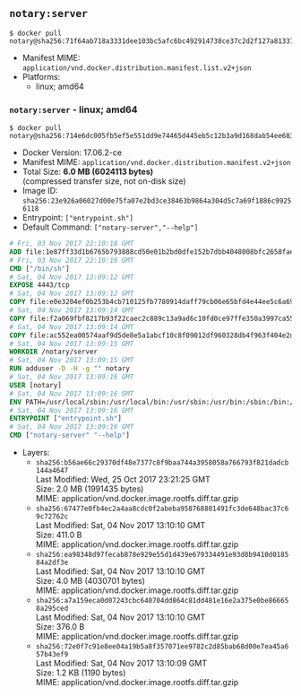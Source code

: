 ## `notary:server`

```console
$ docker pull notary@sha256:71f64ab718a3331dee103bc5afc6bc492914738ce37c2d2f127a8133714ecf5c
```

-	Manifest MIME: `application/vnd.docker.distribution.manifest.list.v2+json`
-	Platforms:
	-	linux; amd64

### `notary:server` - linux; amd64

```console
$ docker pull notary@sha256:714e6dc005fb5ef5e551dd9e74465d445eb5c12b3a9d168dab54ee683357a657
```

-	Docker Version: 17.06.2-ce
-	Manifest MIME: `application/vnd.docker.distribution.manifest.v2+json`
-	Total Size: **6.0 MB (6024113 bytes)**  
	(compressed transfer size, not on-disk size)
-	Image ID: `sha256:23e926a06027d00e75fa07e2bd3ce38463b9864a304d5c7a69f1886c99256118`
-	Entrypoint: `["entrypoint.sh"]`
-	Default Command: `["notary-server","--help"]`

```dockerfile
# Fri, 03 Nov 2017 22:10:18 GMT
ADD file:1e87ff33d1b6765b793888cd50e01b2bd0dfe152b7dbb4048008bfc2658faea7 in / 
# Fri, 03 Nov 2017 22:10:18 GMT
CMD ["/bin/sh"]
# Sat, 04 Nov 2017 13:09:12 GMT
EXPOSE 4443/tcp
# Sat, 04 Nov 2017 13:09:12 GMT
COPY file:e0e3204ef0b253b4cb710125fb7780914daff79cb06e65bfd4e44ee5c6a69a75 in /notary/server/ 
# Sat, 04 Nov 2017 13:09:14 GMT
COPY file:f2a069fbf8217b93f22caec2c889c13a9ad6c10fd0ce97ffe350a3997ca55804 in /notary/server/ 
# Sat, 04 Nov 2017 13:09:14 GMT
COPY file:ac552ea00574aaf9d5de8e5a1abcf10c8f09012df960328db4f963f404e2d409 in /notary/server/ 
# Sat, 04 Nov 2017 13:09:15 GMT
WORKDIR /notary/server
# Sat, 04 Nov 2017 13:09:15 GMT
RUN adduser -D -H -g "" notary
# Sat, 04 Nov 2017 13:09:16 GMT
USER [notary]
# Sat, 04 Nov 2017 13:09:16 GMT
ENV PATH=/usr/local/sbin:/usr/local/bin:/usr/sbin:/usr/bin:/sbin:/bin:/notary/server
# Sat, 04 Nov 2017 13:09:16 GMT
ENTRYPOINT ["entrypoint.sh"]
# Sat, 04 Nov 2017 13:09:16 GMT
CMD ["notary-server" "--help"]
```

-	Layers:
	-	`sha256:b56ae66c29370df48e7377c8f9baa744a3958058a766793f821dadcb144a4647`  
		Last Modified: Wed, 25 Oct 2017 23:21:25 GMT  
		Size: 2.0 MB (1991435 bytes)  
		MIME: application/vnd.docker.image.rootfs.diff.tar.gzip
	-	`sha256:67477e0fb4ec2a4aa8cdc0f2abeba958768801491fc3de648bac37c69c72762c`  
		Last Modified: Sat, 04 Nov 2017 13:10:10 GMT  
		Size: 411.0 B  
		MIME: application/vnd.docker.image.rootfs.diff.tar.gzip
	-	`sha256:ea98348d97fecab878e929e55d1d439e679334491e93d8b9410d018584a2df3e`  
		Last Modified: Sat, 04 Nov 2017 13:10:10 GMT  
		Size: 4.0 MB (4030701 bytes)  
		MIME: application/vnd.docker.image.rootfs.diff.tar.gzip
	-	`sha256:a7a159eca0d07243cbc640704dd864c81dd481e16e2a375e0be866658a295ced`  
		Last Modified: Sat, 04 Nov 2017 13:10:10 GMT  
		Size: 376.0 B  
		MIME: application/vnd.docker.image.rootfs.diff.tar.gzip
	-	`sha256:72e0f7c91e8ee04a19b5a8f357071ee9782c2d85bab68d00e7ea45a657b43ef9`  
		Last Modified: Sat, 04 Nov 2017 13:10:09 GMT  
		Size: 1.2 KB (1190 bytes)  
		MIME: application/vnd.docker.image.rootfs.diff.tar.gzip
